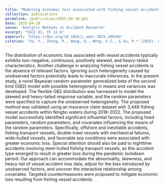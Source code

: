 ```yaml
---
title: "Modeling economic loss associated with fishing vessel accidents: A Bayesian random-parameter generalized beta of the second kind model with heterogeneity in means"
collection: publications
permalink: /publication/2025-04-10-gb2
date: 2025-04-10
venue: 'Analytic Methods in Accident Research'
excerpt: "SSCI Q1, IF 12.6"
paperurl: 'https://doi.org/10.1016/j.amar.2025.100384'
citation: 'Ye, Y., Zheng, P., Wang, Q., Wong, S.C., & Xu, P.* (2025). &quot;Modeling economic loss associated with fishing vessel accidents: A Bayesian random-parameter generalized beta of the second kind model with heterogeneity in means.&quot; <i>Analytic Methods in Accident Research</i>, 46, 100384.'
---
```

The distribution of economic loss associated with vessel accidents typically exhibits non-negative, continuous, positively skewed, and heavy-tailed characteristics. Another challenge in analyzing fishing vessel accidents is the absence of relevant factors. Ignoring such heterogeneity caused by unobserved factors potentially leads to inaccurate inferences. In the present study, a novel Bayesian random-parameter generalized beta of the second kind (GB2) model with possible heterogeneity in means and variances was developed. The flexible GB2 distribution was harnessed to model the skewed and heavy-tailed response variable, and the random parameters were specified to capture the unobserved heterogeneity. The proposed method was validated using an insurance claim dataset with 3,448 fishing vessel accidents within Ningbo waters during 2018–2022. The proposed model successfully identified significant influential factors, including fixed parameters, random parameters, and covariates influencing the means of the random parameters. Specifically, offshore and inevitable accidents, fishing transport vessels, double-trawl vessels with mechanical failures, wide-hulled vessels, and favorable sea conditions were associated with greater economic loss. Special attention should also be paid to nighttime accidents involving steel-hulled fishing transport vessels, as this accident type emerged to result in greater loss during the pandemic lockdown period. Our approach can accommodate the abnormality, skewness, and heavy-tail of vessel accident loss data, adjust for the bias introduced by unobserved factors, and uncover the interactive relationship among covariates. Targeted countermeasures were proposed to mitigate economic loss resulting from fishing vessel accidents.
